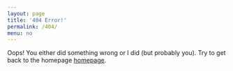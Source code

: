 ```yaml
---
layout: page
title: '404 Error!'
permalink: /404/
menu: no
---
```



Oops! You either did something wrong or I did (but probably you). Try to get back to the homepage <a href=![]({{site.baseurl}}>homepage</a>.